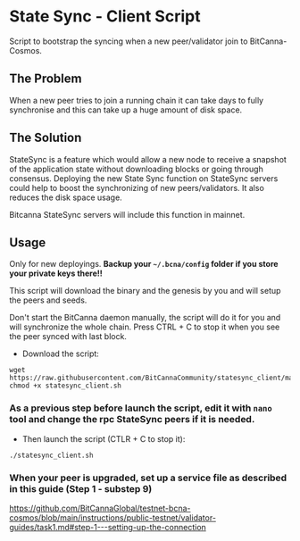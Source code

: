 # State Sync - Client Script
Script to bootstrap the syncing when a new peer/validator join to BitCanna-Cosmos.

## The Problem
When a new peer tries to join a running chain it can take days to fully synchronise and this can take up a huge amount of disk space.

## The Solution
StateSync is a feature which would allow a new node to receive a snapshot of the application state without downloading blocks or going through consensus. Deploying the new State Sync function on StateSync servers could help to boost the synchronizing of new peers/validators. It also reduces the disk space usage. 

Bitcanna StateSync servers will include this function in mainnet. 

## Usage
Only for new deployings. **Backup your `~/.bcna/config` folder if you store your private keys there!!**

This script will download the binary and the genesis by you and will setup the peers and seeds.  

Don't start the BitCanna daemon manually, the script will do it for you and will synchronize the whole chain. Press CTRL + C to stop it when you see the peer synced with last block.


* Download the script:

```
wget https://raw.githubusercontent.com/BitCannaCommunity/statesync_client/main/statesync_client.sh
chmod +x statesync_client.sh
```

### As a previous step before launch the script, edit it with `nano` tool and change the rpc StateSync peers if it is needed. 
* Then launch the script (CTLR + C to stop it):
```
./statesync_client.sh
```
### When your peer is upgraded, set up a service file as described in this guide (Step 1 - substep 9)
https://github.com/BitCannaGlobal/testnet-bcna-cosmos/blob/main/instructions/public-testnet/validator-guides/task1.md#step-1---setting-up-the-connection
